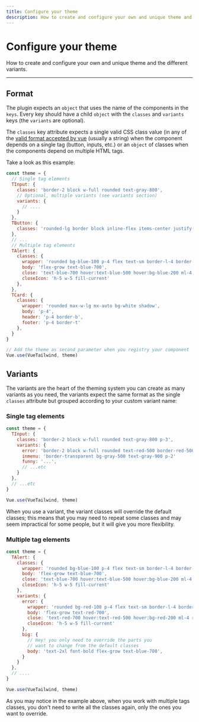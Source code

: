 ```yaml
---
title: Configure your theme
description: How to create and configure your own and unique theme and the different variants for your components.
---
```


# Configure your theme

How to create and configure your own and unique theme and the different variants.

<hr>

## Format

The plugin expects an `object` that uses the name of the components in the `keys`. Every key should have a child `object` with the `classes` and `variants` keys (the `variants` are optional).

The `classes` key attribute expects a single valid CSS class value (in any of the [valid format accepted by vue](https://vuejs.org/v2/guide/class-and-style.html) (usually a string) when the component depends on a single tag (button, inputs, etc.) or an `object` of classes when the components depend on multiple HTML tags.

Take a look as this example:


```js
const theme = {
  // Single tag elements
  TInput: {
    classes: 'border-2 block w-full rounded text-gray-800',
    // Optional, multiple variants (see variants section)
    variants: {
      // ....
    }
  },
  TButton: {
    classes: 'rounded-lg border block inline-flex items-center justify-center',
  },
  // ...
  // Multiple tag elements
  TAlert: {
    classes: {
      wrapper: 'rounded bg-blue-100 p-4 flex text-sm border-l-4 border-blue-500',
      body: 'flex-grow text-blue-700',
      close: 'text-blue-700 hover:text-blue-500 hover:bg-blue-200 ml-4 rounded',
      closeIcon: 'h-5 w-5 fill-current'
    },
  },
  TCard: {
    classes: {
      wrapper: 'rounded max-w-lg mx-auto bg-white shadow',
      body: 'p-4',
      header: 'p-4 border-b',
      footer: 'p-4 border-t'
    },
  }
}

// Add the theme as second parameter when you registry your component
Vue.use(VueTailwind, theme)
```

## Variants

The variants are the heart of the theming system you can create as many variants as you need, the variants expect the same format as the single `classes` attribute but grouped according to your custom variant name:


### Single tag elements

```js
const theme = {
  TInput: {
    classes: 'border-2 block w-full rounded text-gray-800 p-3',
    variants: {
      error: 'border-2 block w-full rounded text-red-500 border-red-500 p-3'
      inmenu: 'border-transparent bg-gray-500 text-gray-900 p-2'
      funny: '...', 
      // ...etc
    }
  },
  // ...etc
}

Vue.use(VueTailwind, theme)
```

<tip>
When you use a variant, the variant classes will override the default classes; this means that you may need to repeat some classes and may seem impractical for some people, but it will give you more flexibility. 
</tip>


### Multiple tag elements

```js
const theme = {
  TAlert: {
    classes: {
      wrapper: 'rounded bg-blue-100 p-4 flex text-sm border-l-4 border-blue-500',
      body: 'flex-grow text-blue-700',
      close: 'text-blue-700 hover:text-blue-500 hover:bg-blue-200 ml-4 rounded',
      closeIcon: 'h-5 w-5 fill-current'
    },
    variants: {
      error: {
        wrapper: 'rounded bg-red-100 p-4 flex text-sm border-l-4 border-red-500',
        body: 'flex-grow text-red-700',
        close: 'text-red-700 hover:text-red-500 hover:bg-red-200 ml-4 rounded',
        closeIcon: 'h-5 w-5 fill-current'
      },
      big: {
        // Hey! you only need to override the parts you 
        // want to change from the default classes
        body: 'text-2xl font-bold flex-grow text-blue-700',
      }
    }
  },
  // ....
}

Vue.use(VueTailwind, theme)
```

<tip>
As you may notice in the example above, when you work with multiple tags classes, you don't need to write all the classes again, only the ones you want to override.
</tip>

